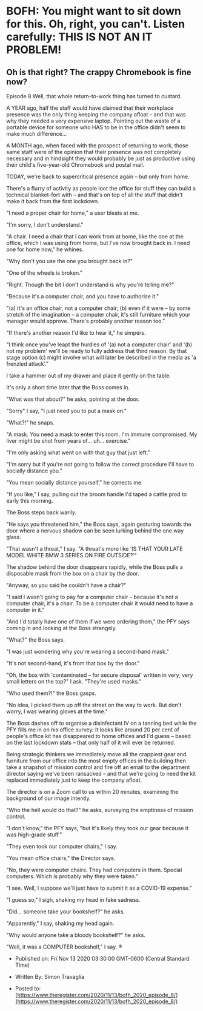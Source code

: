 # BOFH: You might want to sit down for this. Oh, right, you can't. Listen carefully: THIS IS NOT AN IT PROBLEM!

## Oh is that right? The crappy Chromebook is fine now?

Episode 8 Well, that whole return-to-work thing has turned to custard.

A YEAR ago, half the staff would have claimed that their workplace presence was the only thing keeping the company afloat – and that was why they needed a very expensive laptop. Pointing out the waste of a portable device for someone who HAS to be in the office didn't seem to make much difference...

A MONTH ago, when faced with the prospect of returning to work, those same staff were of the opinion that their presence was not completely necessary and in hindsight they would probably be just as productive using their child's five-year-old Chromebook and postal mail.

TODAY, we're back to supercritical presence again – but only from home.

There's a flurry of activity as people loot the office for stuff they can build a technical blanket-fort with – and that's on top of all the stuff that didn't make it back from the first lockdown.

"I need a proper chair for home," a user bleats at me.

"I'm sorry, I don't understand."

"A chair. I need a chair that I can work from at home, like the one at the office, which I was using from home, but I've now brought back in. I need one for home now," he whines.

"Why don't you use the one you brought back in?"

"One of the wheels is broken."

"Right. Though the bit I don't understand is why you're telling me?"

"Because it's a computer chair, and you have to authorise it."

"(a) It's an office chair, not a computer chair; (b) even if it were – by some stretch of the imagination – a computer chair, it's still furniture which your manager would approve. There's probably another reason too."

"If there's another reason I'd like to hear it," he simpers.

"I think once you've leapt the hurdles of '(a) not a computer chair' and '(b) not my problem' we'll be ready to fully address that third reason. By that stage option (c) might involve what will later be described in the media as 'a frenzied attack'."

I take a hammer out of my drawer and place it gently on the table.

It's only a short time later that the Boss comes in.

"What was that about?" he asks, pointing at the door.

"Sorry" I say, "I just need you to put a mask on."

"What?!" he snaps.

"A mask. You need a mask to enter this room. I'm immune compromised. My liver might be shot from years of... uh... exercise."

"I'm only asking what went on with that guy that just left."

"I'm sorry but if you're not going to follow the correct procedure I'll have to socially distance you."

"You mean socially distance yourself," he corrects me.

"If you like," I say, pulling out the broom handle I'd taped a cattle prod to early this morning.

The Boss steps back warily.

"He says you threatened him," the Boss says, again gesturing towards the door where a nervous shadow can be seen lurking behind the one way glass.

"That wasn't a threat," I say. "A threat's more like 'IS THAT YOUR LATE MODEL WHITE BMW 3 SERIES ON FIRE OUTSIDE?'"

The shadow behind the door disappears rapidly, while the Boss pulls a disposable mask from the box on a chair by the door.

"Anyway, so you said he couldn't have a chair?"

"I said I wasn't going to pay for a computer chair – because it's not a computer chair, it's a chair. To be a computer chair it would need to have a computer in it."

"And I'd totally have one of them if we were ordering them," the PFY says coming in and looking at the Boss strangely.

"What?" the Boss says.

"I was just wondering why you're wearing a second-hand mask."

"It's not second-hand, it's from that box by the door."

"Oh, the box with 'contaminated – for secure disposal' written in very, very small letters on the top?" I ask. "They're used masks."

"Who used them?!" the Boss gasps.

"No idea, I picked them up off the street on the way to work. But don't worry, I was wearing gloves at the time."

The Boss dashes off to organise a disinfectant IV on a tanning bed while the PFY fills me in on his office survey. It looks like around 20 per cent of people's office kit has disappeared to home offices and I'd guess – based on the last lockdown stats – that only half of it will ever be returned.

Being strategic thinkers we immediately move all the crappiest gear and furniture from our office into the most empty offices in the building then take a snapshot of mission control and fire off an email to the department director saying we've been ransacked – and that we're going to need the kit replaced immediately just to keep the company afloat.

The director is on a Zoom call to us within 20 minutes, examining the background of our image intently.

"Who the hell would do that?" he asks, surveying the emptiness of mission control.

"I don't know," the PFY says, "but it's likely they took our gear because it was high-grade stuff."

"They even took our computer chairs," I say.

"You mean office chairs," the Director says.

"No, they were computer chairs. They had computers in them. Special computers. Which is probably why they were taken."

"I see. Well, I suppose we'll just have to submit it as a COVID-19 expense."

"I guess so," I sigh, shaking my head in fake sadness.

"Did... someone take your bookshelf?" he asks.

"Apparently," I say, shaking my head again.

"Why would anyone take a bloody bookshelf?" he asks.

"Well, it was a COMPUTER bookshelf," I say. ®



- Published on: Fri Nov 13 2020 03:30:00 GMT-0600 (Central Standard Time)

- Written By: Simon Travaglia

- Posted to: [https://www.theregister.com/2020/11/13/bofh_2020_episode_8/](https://www.theregister.com/2020/11/13/bofh_2020_episode_8/)